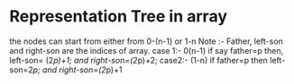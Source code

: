 # Representation Tree in array
   the nodes can start from either from 0-(n-1) or 1-n
Note :- Father, left-son and right-son are the indices of array.
case 1:- 0(n-1)
if say father=p
then, left-son= (2*p)+1;
and right-son=(2*p)+2;
case2:- (1-n)
if father=p
then left-son=2*p;
and right-son=(2*p)+1